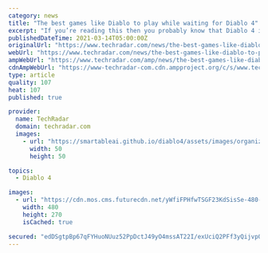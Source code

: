 ```yaml
---
category: news
title: "The best games like Diablo to play while waiting for Diablo 4"
excerpt: "If you’re reading this then you probably know that Diablo 4 is coming, Diablo 2 is being resurrected, and it’s not long until Mephisto, Baal, Diablo and the old team will try to recapture our hearts, ..."
publishedDateTime: 2021-03-14T05:00:00Z
originalUrl: "https://www.techradar.com/news/the-best-games-like-diablo-to-play-while-waiting-for-diablo-4"
webUrl: "https://www.techradar.com/news/the-best-games-like-diablo-to-play-while-waiting-for-diablo-4"
ampWebUrl: "https://www.techradar.com/amp/news/the-best-games-like-diablo-to-play-while-waiting-for-diablo-4"
cdnAmpWebUrl: "https://www-techradar-com.cdn.ampproject.org/c/s/www.techradar.com/amp/news/the-best-games-like-diablo-to-play-while-waiting-for-diablo-4"
type: article
quality: 107
heat: 107
published: true

provider:
  name: TechRadar
  domain: techradar.com
  images:
    - url: "https://smartableai.github.io/diablo4/assets/images/organizations/techradar.com-50x50.jpg"
      width: 50
      height: 50

topics:
  - Diablo 4

images:
  - url: "https://cdn.mos.cms.futurecdn.net/yWfiFPHfwTSGF23KdSisSe-480-80.jpg"
    width: 480
    height: 270
    isCached: true

secured: "edDSgtpBp67qFYHuoNUuz52PpDctJ49yO4mssAT22I/exUciQ2PFf3yQijvpQHA8Un1vsjIX39eQv1B3KtUePDMgOnXCPinXjCQPbOmprbot4u0d1fYa5HZhImNHOJnWTJCoKwfdL/hMbUIelI9fQD6dDRQwBh+Z0ylRVmSlV2dGq0DzauFIojWMecQ3H129887+WiK5RgVNdSx4WbuR8O/IAnfhPNOC3pWRjbSAOUV6qDjJa4wkKhQxj68hDIFOmyF0rdHIesp5uT2QYJj8RCvybxOB00KQZnGe+4HnBpG0BbD4AtU6nMkCNsDfEVTEQ9FHlGLDORVOn2Zp2XNOA7cKN7uR/fJsRu3yBNlY4kw=;MLKiQ2/pLvfu6fwd120hVA=="
---
```


